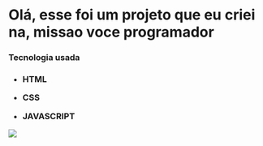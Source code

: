 <h1>Olá, esse foi um projeto que eu criei na, missao voce programador</h1>
<H3> Tecnologia usada<h3>
  
- HTML
  
 - CSS
  
  
 - JAVASCRIPT
<img src="https://github.com/135791maria/repositorio-missao--voce-programador/blob/branch-master/Captura%20de%20tela%202023-06-11%20144945.png?raw=true">
